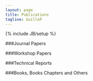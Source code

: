 ```yaml
---
layout: page
title: Publications
tagline: GuilleP
---
```

{% include JB/setup %}

###Journal Papers

###Workshop Papers

###Technical Reports

###Books, Books Chapters and Others